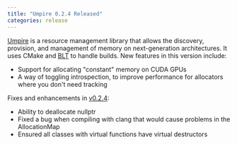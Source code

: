 ```yaml
---
title: "Umpire 0.2.4 Released"
categories: release
---
```


[Umpire](https://github.com/LLNL/Umpire) is a resource management library that allows the discovery, provision, and management of memory on next-generation architectures. It uses CMake and [BLT](https://github.com/LLNL/blt) to handle builds. New features in this version include:
- Support for allocating "constant" memory on CUDA GPUs
- A way of toggling introspection, to improve performance for allocators where you don't need tracking

Fixes and enhancements in [v0.2.4](https://github.com/LLNL/Umpire/releases/tag/v0.2.4):
- Ability to deallocate nullptr
- Fixed a bug when compiling with clang that would cause problems in the AllocationMap
- Ensured all classes with virtual functions have virtual destructors
